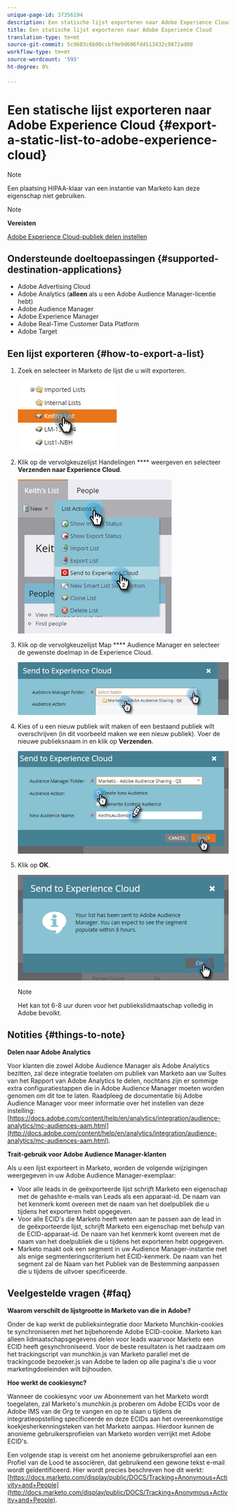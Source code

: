 ```yaml
---
unique-page-id: 37356194
description: Een statische lijst exporteren naar Adobe Experience Cloud - Marketo Docs - Productdocumentatie
title: Een statische lijst exporteren naar Adobe Experience Cloud
translation-type: tm+mt
source-git-commit: 5c9683c6b00ccbf9e9d606fd4513432c9872ad00
workflow-type: tm+mt
source-wordcount: '593'
ht-degree: 0%

---
```



# Een statische lijst exporteren naar Adobe Experience Cloud {#export-a-static-list-to-adobe-experience-cloud}

>[!NOTE]
>
>Een plaatsing HIPAA-klaar van een instantie van Marketo kan deze eigenschap niet gebruiken.

>[!NOTE]
>
>**Vereisten**
>
>[Adobe Experience Cloud-publiek delen instellen](http://docs.marketo.com/x/D4GMAg)

## Ondersteunde doeltoepassingen {#supported-destination-applications}

* Adobe Advertising Cloud
* Adobe Analytics (**alleen** als u een Adobe Audience Manager-licentie hebt)
* Adobe Audience Manager
* Adobe Experience Manager
* Adobe Real-Time Customer Data Platform
* Adobe Target

## Een lijst exporteren {#how-to-export-a-list}

1. Zoek en selecteer in Marketo de lijst die u wilt exporteren.

   ![](assets/one.png)

1. Klik op de vervolgkeuzelijst Handelingen **** weergeven en selecteer **Verzenden naar Experience Cloud**.

   ![](assets/two-1.png)

1. Klik op de vervolgkeuzelijst Map **** Audience Manager en selecteer de gewenste doelmap in de Experience Cloud.

   ![](assets/three-1.png)

1. Kies of u een nieuw publiek wilt maken of een bestaand publiek wilt overschrijven (in dit voorbeeld maken we een nieuw publiek). Voer de nieuwe publieksnaam in en klik op **Verzenden**.

   ![](assets/four.png)

1. Klik op **OK**.

   ![](assets/five.png)

   >[!NOTE]
   >
   >Het kan tot 6-8 uur duren voor het publiekslidmaatschap volledig in Adobe bevolkt.

## Notities {#things-to-note}

**Delen naar Adobe Analytics**

Voor klanten die zowel Adobe Audience Manager als Adobe Analytics bezitten, zal deze integratie toelaten om publiek van Marketo aan uw Suites van het Rapport van Adobe Analytics te delen, nochtans zijn er sommige extra configuratiestappen die in Adobe Audience Manager moeten worden genomen om dit toe te laten. Raadpleeg de documentatie bij Adobe Audience Manager voor meer informatie over het instellen van deze instelling: [https://docs.adobe.com/content/help/en/analytics/integration/audience-analytics/mc-audiences-aam.html](http://docs.adobe.com/content/help/en/analytics/integration/audience-analytics/mc-audiences-aam.html).

**Trait-gebruik voor Adobe Audience Manager-klanten**

Als u een lijst exporteert in Marketo, worden de volgende wijzigingen weergegeven in uw Adobe Audience Manager-exemplaar:

* Voor alle leads in de geëxporteerde lijst schrijft Marketo een eigenschap met de gehashte e-mails van Leads als een apparaat-id. De naam van het kenmerk komt overeen met de naam van het doelpubliek die u tijdens het exporteren hebt opgegeven.
* Voor alle ECID&#39;s die Marketo heeft weten aan te passen aan de lead in de geëxporteerde lijst, schrijft Marketo een eigenschap met behulp van de ECID-apparaat-id. De naam van het kenmerk komt overeen met de naam van het doelpubliek die u tijdens het exporteren hebt opgegeven.
* Marketo maakt ook een segment in uw Audience Manager-instantie met als enige segmenteringscriterium het ECID-kenmerk. De naam van het segment zal de Naam van het Publiek van de Bestemming aanpassen die u tijdens de uitvoer specificeerde.

## Veelgestelde vragen {#faq}

**Waarom verschilt de lijstgrootte in Marketo van die in Adobe?**

Onder de kap werkt de publieksintegratie door Marketo Munchkin-cookies te synchroniseren met het bijbehorende Adobe ECID-cookie. Marketo kan alleen lidmaatschapsgegevens delen voor leads waarvoor Marketo een ECID heeft gesynchroniseerd. Voor de beste resultaten is het raadzaam om het trackingscript van munchkin.js van Marketo parallel met de trackingcode bezoeker.js van Adobe te laden op alle pagina&#39;s die u voor marketingdoeleinden wilt bijhouden.

**Hoe werkt de cookiesync?**

Wanneer de cookiesync voor uw Abonnement van het Marketo wordt toegelaten, zal Marketo&#39;s munchkin.js proberen om Adobe ECIDs voor de Adobe IMS van de Org te vangen en op te slaan u tijdens de integratieopstelling specificeerde en deze ECIDs aan het overeenkomstige koekjesherkenningsteken van het Marketo aanpas. Hierdoor kunnen de anonieme gebruikersprofielen van Marketo worden verrijkt met Adobe ECID&#39;s.

Een volgende stap is vereist om het anonieme gebruikersprofiel aan een Profiel van de Lood te associëren, dat gebruikend een gewone tekst e-mail wordt geïdentificeerd. Hier wordt precies beschreven hoe dit werkt: [https://docs.marketo.com/display/public/DOCS/Tracking+Anonymous+Activity+and+People](http://docs.marketo.com/display/public/DOCS/Tracking+Anonymous+Activity+and+People).
